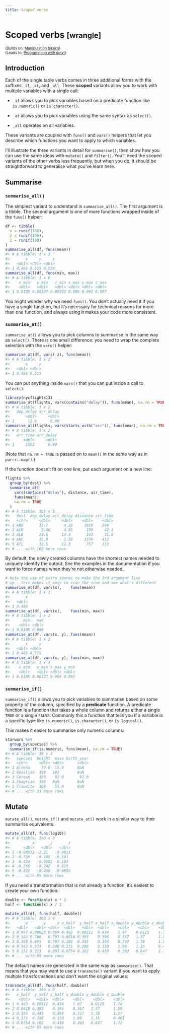 ```yaml
---
title: Scoped verbs
---
```


<!-- Generated automatically from manip-scoped.yml. Do not edit by hand -->

# Scoped verbs <small class='wrangle'>[wrangle]</small>
<small>(Builds on: [Manipulation basics](manip-basics.md))</small>  
<small>(Leads to: [Programming with dplyr](manip-programming.md))</small>


## Introduction

Each of the single table verbs comes in three additional forms with the
suffixes `_if`, `_at`, and `_all`. These **scoped** variants allow you
to work with multiple variables with a single call:

  - `_if` allows you to pick variables based on a predicate function
    like `is.numeric()` or `is.character()`.

  - `_at` allows you to pick variables using the same syntax as
    `select()`.

  - `_all` operates on all variables.

These variants are coupled with `funs()` and `vars()` helpers that let
you describe which functions you want to apply to which variables.

I’ll illustrate the three variants in detail for `summarise()`, then
show how you can use the same ideas with `mutate()` and `filter()`.
You’ll need the scoped variants of the other verbs less frequently,
but when you do, it should be straightforward to generalise what you’ve
learn here.

## Summarise

### `summarise_all()`

The simplest variant to understand is `summarise_all()`. The first
argument is a tibble. The second argument is one of more functions
wrapped inside of the `funs()` helper:

``` r
df <- tibble(
  x = runif(100),
  y = runif(100),
  z = runif(100)
)
summarise_all(df, funs(mean))
#> # A tibble: 1 x 3
#>       x     y     z
#>   <dbl> <dbl> <dbl>
#> 1 0.485 0.515 0.539
summarise_all(df, funs(min, max))
#> # A tibble: 1 x 6
#>    x_min   y_min   z_min x_max y_max z_max
#>    <dbl>   <dbl>   <dbl> <dbl> <dbl> <dbl>
#> 1 0.0105 0.00337 0.00222 0.996 0.992 0.997
```

You might wonder why we need `funs()`. You don’t actually need it if you
have a single function, but it’s necessary for technical reasons for
more than one function, and always using it makes your code more
consistent.

### `summarise_at()`

`summarise_at()` allows you to pick columns to summarise in the same way
as `select()`. There is one small difference: you need to wrap the
complete selection with the `vars()` helper:

``` r
summarise_at(df, vars(-z), funs(mean))
#> # A tibble: 1 x 2
#>       x     y
#>   <dbl> <dbl>
#> 1 0.485 0.515
```

You can put anything inside `vars()` that you can put inside a call to
`select()`:

``` r
library(nycflights13)
summarise_at(flights, vars(contains("delay")), funs(mean), na.rm = TRUE)
#> # A tibble: 1 x 2
#>   dep_delay arr_delay
#>       <dbl>     <dbl>
#> 1      12.6      6.90
summarise_at(flights, vars(starts_with("arr")), funs(mean), na.rm = TRUE)
#> # A tibble: 1 x 2
#>   arr_time arr_delay
#>      <dbl>     <dbl>
#> 1     1502      6.90
```

(Note that `na.rm = TRUE` is passed on to `mean()` in the same way as in
`purrr::map()`.)

If the function doesn’t fit on one line, put each argument on a new
line:

``` r
flights %>%
  group_by(dest) %>% 
  summarise_at(
    vars(contains("delay"), distance, air_time), 
    funs(mean), 
    na.rm = TRUE
  )
#> # A tibble: 105 x 5
#>   dest  dep_delay arr_delay distance air_time
#>   <chr>     <dbl>     <dbl>    <dbl>    <dbl>
#> 1 ABQ       13.7       4.38     1826    249  
#> 2 ACK        6.46      4.85      199     42.1
#> 3 ALB       23.6      14.4       143     31.8
#> 4 ANC       12.9     - 2.50     3370    413  
#> 5 ATL       12.5      11.3       757    113  
#> # ... with 100 more rows
```

By default, the newly created columns have the shortest names needed to
uniquely identify the output. See the examples in the documentation if
you want to force names when they’re not otherwise needed.

``` r
# Note the use of extra spaces to make the 3rd argument line
# up - this makes it easy to scan the scoe and see what's different
summarise_at(df, vars(x),    funs(mean))
#> # A tibble: 1 x 1
#>       x
#>   <dbl>
#> 1 0.485
summarise_at(df, vars(x),    funs(min, max))
#> # A tibble: 1 x 2
#>      min   max
#>    <dbl> <dbl>
#> 1 0.0105 0.996
summarise_at(df, vars(x, y), funs(mean))
#> # A tibble: 1 x 2
#>       x     y
#>   <dbl> <dbl>
#> 1 0.485 0.515
summarise_at(df, vars(x, y), funs(min, max))
#> # A tibble: 1 x 4
#>    x_min   y_min x_max y_max
#>    <dbl>   <dbl> <dbl> <dbl>
#> 1 0.0105 0.00337 0.996 0.992
```

### `summarise_if()`

`summarise_if()` allows you to pick variables to summarise based on some
property of the column, specified by a **predicate** function. A
predicate function is a function that takes a whole column and returns
either a single `TRUE` or a single `FALSE`. Commonly this a function
that tells you if a variable is a specific type like `is.numeric()`,
`is.character()`, or `is.logical()`.

This makes it easier to summarise only numeric columns:

``` r
starwars %>%
  group_by(species) %>%
  summarise_if(is.numeric, funs(mean), na.rm = TRUE)
#> # A tibble: 38 x 4
#>   species  height  mass birth_year
#>   <chr>     <dbl> <dbl>      <dbl>
#> 1 Aleena     79.0  15.0      NaN  
#> 2 Besalisk  198   102        NaN  
#> 3 Cerean    198    82.0       92.0
#> 4 Chagrian  196   NaN        NaN  
#> 5 Clawdite  168    55.0      NaN  
#> # ... with 33 more rows
```

## Mutate

`mutate_all()`, `mutate_if()` and `mutate_at()` work in a similar way to
their summarise equivalents.

``` r
mutate_all(df, funs(log10))
#> # A tibble: 100 x 3
#>          x       y       z
#>      <dbl>   <dbl>   <dbl>
#> 1 -0.00575 -2.21   -0.0611
#> 2 -0.736   -0.105  -0.101 
#> 3 -0.434   -0.0502 -0.104 
#> 4 -0.266   -0.242  -0.619 
#> 5 -0.821   -0.490  -0.0652
#> # ... with 95 more rows
```

If you need a transformation that is not already a function, it’s
easiest to create your own function:

``` r
double <- function(x) x * 2
half <- function(x) x / 2

mutate_all(df, funs(half, double))
#> # A tibble: 100 x 9
#>       x       y     z x_half  y_half z_half x_double y_double z_double
#>   <dbl>   <dbl> <dbl>  <dbl>   <dbl>  <dbl>    <dbl>    <dbl>    <dbl>
#> 1 0.987 0.00623 0.869 0.493  0.00311  0.434    1.97    0.0125    1.74 
#> 2 0.184 0.786   0.793 0.0918 0.393    0.396    0.367   1.57      1.59 
#> 3 0.368 0.891   0.787 0.184  0.445    0.394    0.737   1.78      1.57 
#> 4 0.542 0.573   0.240 0.271  0.286    0.120    1.08    1.15      0.481
#> 5 0.151 0.323   0.861 0.0754 0.162    0.430    0.302   0.647     1.72 
#> # ... with 95 more rows
```

The default names are generated in the same way as `summarise()`. That
means that you may want to use a `transmute()` variant if you want to
apply multiple transformations and don’t want the original values:

``` r
transmute_all(df, funs(half, double))
#> # A tibble: 100 x 6
#>   x_half  y_half z_half x_double y_double z_double
#>    <dbl>   <dbl>  <dbl>    <dbl>    <dbl>    <dbl>
#> 1 0.493  0.00311  0.434    1.97    0.0125    1.74 
#> 2 0.0918 0.393    0.396    0.367   1.57      1.59 
#> 3 0.184  0.445    0.394    0.737   1.78      1.57 
#> 4 0.271  0.286    0.120    1.08    1.15      0.481
#> 5 0.0754 0.162    0.430    0.302   0.647     1.72 
#> # ... with 95 more rows
```

